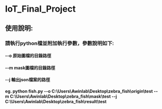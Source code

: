 # IoT_Final_Project
 
## 使用說明:
### 請執行python檔並附加執行參數，參數說明如下:
#### --o 原始圖檔的目錄路徑
#### --m mask圖檔的目錄路徑
#### --j 輸出json檔案的路徑
#### eg. python fish.py --o  C:\Users\Awinlab\Desktop\zebra_fish\origin\test --m C:\Users\Awinlab\Desktop\zebra_fish\mask\test --j C:\Users\Awinlab\Desktop\zebra_fish\result\test

